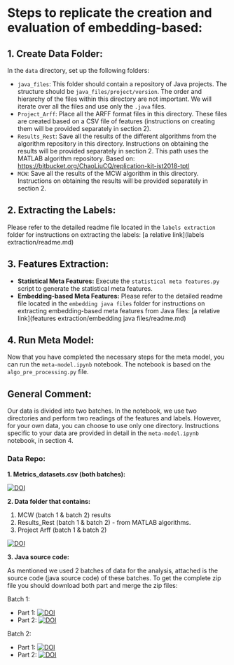 # Steps to replicate the creation and evaluation of embedding-based:

## 1. Create Data Folder:
In the `data` directory, set up the following folders:
- `java_files`: This folder should contain a repository of Java projects. The structure should be `java_files/project/version`. The order and hierarchy of the files within this directory are not important. We will iterate over all the files and use only the `.java` files.
- `Project_Arff`: Place all the ARFF format files in this directory. These files are created based on a CSV file of features (instructions on creating them will be provided separately in section 2).
- `Results_Rest`: Save all the results of the different algorithms from the algorithm repository in this directory. Instructions on obtaining the results will be provided separately in section 2. This path uses the MATLAB algorithm repository. Based on: https://bitbucket.org/ChaoLiuCQ/replication-kit-ist2018-tptl
- `MCW`: Save all the results of the MCW algorithm in this directory. Instructions on obtaining the results will be provided separately in section 2.

## 2. Extracting the Labels:
Please refer to the detailed readme file located in the `labels extraction` folder for instructions on extracting the labels: 
[a relative link](labels extraction/readme.md)


## 3. Features Extraction:
- **Statistical Meta Features:** Execute the `statistical meta features.py` script to generate the statistical meta features.
- **Embedding-based Meta Features:** Please refer to the detailed readme file located in the `embedding java files` folder for instructions on extracting embedding-based meta features from Java files:
  [a relative link](features extraction/embedding java files/readme.md)


## 4. Run Meta Model:
Now that you have completed the necessary steps for the meta model, you can run the `meta-model.ipynb` notebook. The notebook is based on the `algo_pre_processing.py` file.

## General Comment:
Our data is divided into two batches. In the notebook, we use two directories and perform two readings of the features and labels. However, for your own data, you can choose to use only one directory. Instructions specific to your data are provided in detail in the `meta-model.ipynb` notebook, in section 4.

### Data Repo:
**1. Metrics_datasets.csv (both batches):**

[![DOI](https://zenodo.org/badge/DOI/10.5281/zenodo.8147633.svg)](https://doi.org/10.5281/zenodo.8147633)

**2. Data folder that contains:**
1. MCW (batch 1 & batch 2) results
2. Results_Rest (batch 1 & batch 2) - from MATLAB algorithms.
3. Project Arff (batch 1 & batch 2)

[![DOI](https://zenodo.org/badge/DOI/10.5281/zenodo.8150398.svg)](https://doi.org/10.5281/zenodo.8150398)

**3. Java source code:**

As mentioned we used 2 batches of data for the analysis, attached is the source code (java source code) of these batches. To get the complete zip file you should download both part and merge the zip files:

Batch 1:
- Part 1: [![DOI](https://zenodo.org/badge/DOI/10.5281/zenodo.8150412.svg)](https://doi.org/10.5281/zenodo.8150412)
- Part 2: [![DOI](https://zenodo.org/badge/DOI/10.5281/zenodo.8150885.svg)](https://doi.org/10.5281/zenodo.8150885)

Batch 2:
- Part 1: [![DOI](https://zenodo.org/badge/DOI/10.5281/zenodo.8152041.svg)](https://doi.org/10.5281/zenodo.8152041)
- Part 2: [![DOI](https://zenodo.org/badge/DOI/10.5281/zenodo.8152156.svg)](https://doi.org/10.5281/zenodo.8152156)



